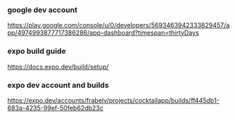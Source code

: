 ### google dev account
https://play.google.com/console/u/0/developers/5693463942333829457/app/4974993877717386286/app-dashboard?timespan=thirtyDays
### expo build guide
https://docs.expo.dev/build/setup/
### expo dev account and builds
https://expo.dev/accounts/frabely/projects/cocktailapp/builds/ff445db1-683a-4235-99ef-50feb62db23c
